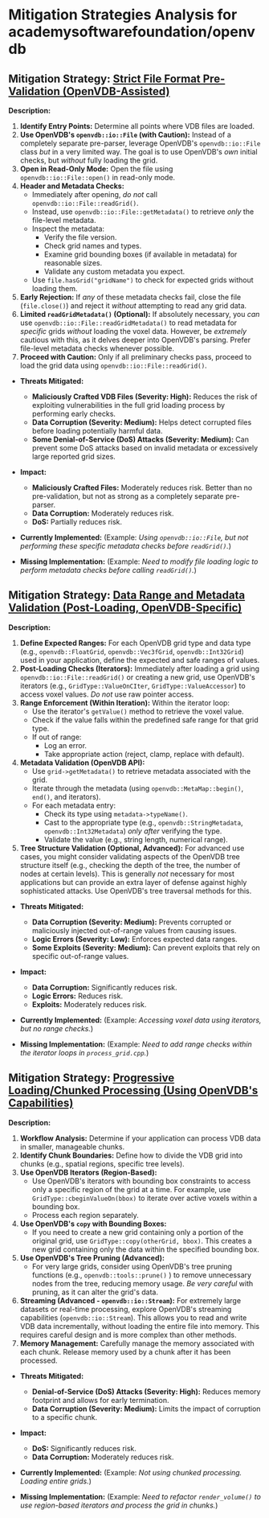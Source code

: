 # Mitigation Strategies Analysis for academysoftwarefoundation/openvdb

## Mitigation Strategy: [Strict File Format Pre-Validation (OpenVDB-Assisted)](./mitigation_strategies/strict_file_format_pre-validation__openvdb-assisted_.md)

**Description:**
1.  **Identify Entry Points:** Determine all points where VDB files are loaded.
2.  **Use OpenVDB's `openvdb::io::File` (with Caution):**  Instead of a completely separate pre-parser, leverage OpenVDB's `openvdb::io::File` class *but* in a very limited way.  The goal is to use OpenVDB's *own* initial checks, but *without* fully loading the grid.
3.  **Open in Read-Only Mode:** Open the file using `openvdb::io::File::open()` in read-only mode.
4.  **Header and Metadata Checks:**
    *   Immediately after opening, *do not* call `openvdb::io::File::readGrid()`.
    *   Instead, use `openvdb::io::File::getMetadata()` to retrieve *only* the file-level metadata.
    *   Inspect the metadata:
        *   Verify the file version.
        *   Check grid names and types.
        *   Examine grid bounding boxes (if available in metadata) for reasonable sizes.
        *   Validate any custom metadata you expect.
    *   Use `file.hasGrid("gridName")` to check for expected grids without loading them.
5.  **Early Rejection:** If *any* of these metadata checks fail, close the file (`file.close()`) and reject it *without* attempting to read any grid data.
6.  **Limited `readGridMetadata()` (Optional):**  If absolutely necessary, you *can* use `openvdb::io::File::readGridMetadata()` to read metadata for *specific* grids *without* loading the voxel data.  However, be *extremely* cautious with this, as it delves deeper into OpenVDB's parsing.  Prefer file-level metadata checks whenever possible.
7. **Proceed with Caution:** Only if all preliminary checks pass, proceed to load the grid data using `openvdb::io::File::readGrid()`.

*   **Threats Mitigated:**
    *   **Maliciously Crafted VDB Files (Severity: High):** Reduces the risk of exploiting vulnerabilities in the full grid loading process by performing early checks.
    *   **Data Corruption (Severity: Medium):** Helps detect corrupted files before loading potentially harmful data.
    *   **Some Denial-of-Service (DoS) Attacks (Severity: Medium):** Can prevent some DoS attacks based on invalid metadata or excessively large reported grid sizes.

*   **Impact:**
    *   **Maliciously Crafted Files:** Moderately reduces risk.  Better than no pre-validation, but not as strong as a completely separate pre-parser.
    *   **Data Corruption:** Moderately reduces risk.
    *   **DoS:** Partially reduces risk.

*   **Currently Implemented:** (Example: *Using `openvdb::io::File`, but not performing these specific metadata checks before `readGrid()`.*)

*   **Missing Implementation:** (Example: *Need to modify file loading logic to perform metadata checks *before* calling `readGrid()`.*)

## Mitigation Strategy: [Data Range and Metadata Validation (Post-Loading, OpenVDB-Specific)](./mitigation_strategies/data_range_and_metadata_validation__post-loading__openvdb-specific_.md)

**Description:**
1.  **Define Expected Ranges:** For each OpenVDB grid type and data type (e.g., `openvdb::FloatGrid`, `openvdb::Vec3fGrid`, `openvdb::Int32Grid`) used in your application, define the expected and safe ranges of values.
2.  **Post-Loading Checks (Iterators):** Immediately after loading a grid using `openvdb::io::File::readGrid()` or creating a new grid, use OpenVDB's iterators (e.g., `GridType::ValueOnCIter`, `GridType::ValueAccessor`) to access voxel values.  *Do not* use raw pointer access.
3.  **Range Enforcement (Within Iteration):**  Within the iterator loop:
    *   Use the iterator's `getValue()` method to retrieve the voxel value.
    *   Check if the value falls within the predefined safe range for that grid type.
    *   If out of range:
        *   Log an error.
        *   Take appropriate action (reject, clamp, replace with default).
4.  **Metadata Validation (OpenVDB API):**
    *   Use `grid->getMetadata()` to retrieve metadata associated with the grid.
    *   Iterate through the metadata (using `openvdb::MetaMap::begin()`, `end()`, and iterators).
    *   For each metadata entry:
        *   Check its type using `metadata->typeName()`.
        *   Cast to the appropriate type (e.g., `openvdb::StringMetadata`, `openvdb::Int32Metadata`) *only after* verifying the type.
        *   Validate the value (e.g., string length, numerical range).
5. **Tree Structure Validation (Optional, Advanced):** For advanced use cases, you might consider validating aspects of the OpenVDB tree structure itself (e.g., checking the depth of the tree, the number of nodes at certain levels). This is generally *not* necessary for most applications but can provide an extra layer of defense against highly sophisticated attacks. Use OpenVDB's tree traversal methods for this.

*   **Threats Mitigated:**
    *   **Data Corruption (Severity: Medium):** Prevents corrupted or maliciously injected out-of-range values from causing issues.
    *   **Logic Errors (Severity: Low):** Enforces expected data ranges.
    *   **Some Exploits (Severity: Medium):** Can prevent exploits that rely on specific out-of-range values.

*   **Impact:**
    *   **Data Corruption:** Significantly reduces risk.
    *   **Logic Errors:** Reduces risk.
    *   **Exploits:** Moderately reduces risk.

*   **Currently Implemented:** (Example: *Accessing voxel data using iterators, but no range checks.*)

*   **Missing Implementation:** (Example: *Need to add range checks within the iterator loops in `process_grid.cpp`.*)

## Mitigation Strategy: [Progressive Loading/Chunked Processing (Using OpenVDB's Capabilities)](./mitigation_strategies/progressive_loadingchunked_processing__using_openvdb's_capabilities_.md)

**Description:**
1.  **Workflow Analysis:** Determine if your application can process VDB data in smaller, manageable chunks.
2.  **Identify Chunk Boundaries:** Define how to divide the VDB grid into chunks (e.g., spatial regions, specific tree levels).
3.  **Use OpenVDB Iterators (Region-Based):**
    *   Use OpenVDB's iterators with bounding box constraints to access only a specific region of the grid at a time.  For example, use `GridType::cbeginValueOn(bbox)` to iterate over active voxels within a bounding box.
    *   Process each region separately.
4.  **Use OpenVDB's `copy` with Bounding Boxes:**
    *   If you need to create a new grid containing only a portion of the original grid, use `GridType::copy(otherGrid, bbox)`. This creates a new grid containing only the data within the specified bounding box.
5.  **Use OpenVDB's Tree Pruning (Advanced):**
    *   For very large grids, consider using OpenVDB's tree pruning functions (e.g., `openvdb::tools::prune()` ) to remove unnecessary nodes from the tree, reducing memory usage.  *Be very careful* with pruning, as it can alter the grid's data.
6.  **Streaming (Advanced - `openvdb::io::Stream`):** For extremely large datasets or real-time processing, explore OpenVDB's streaming capabilities (`openvdb::io::Stream`). This allows you to read and write VDB data incrementally, without loading the entire file into memory. This requires careful design and is more complex than other methods.
7. **Memory Management:** Carefully manage the memory associated with each chunk. Release memory used by a chunk after it has been processed.

*   **Threats Mitigated:**
    *   **Denial-of-Service (DoS) Attacks (Severity: High):** Reduces memory footprint and allows for early termination.
    *   **Data Corruption (Severity: Medium):** Limits the impact of corruption to a specific chunk.

*   **Impact:**
    *   **DoS:** Significantly reduces risk.
    *   **Data Corruption:** Moderately reduces risk.

*   **Currently Implemented:** (Example: *Not using chunked processing.  Loading entire grids.*)

*   **Missing Implementation:** (Example: *Need to refactor `render_volume()` to use region-based iterators and process the grid in chunks.*)

